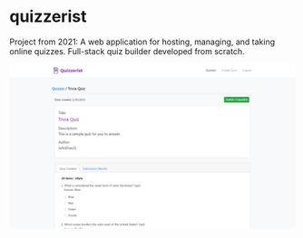 # quizzerist
Project from 2021: A web application for hosting, managing, and taking online quizzes. Full-stack quiz builder developed from scratch.

![alt text](https://github.com/rosalallankenneth/quizzerist/blob/master/quizzerist-cover.PNG?raw=true)
